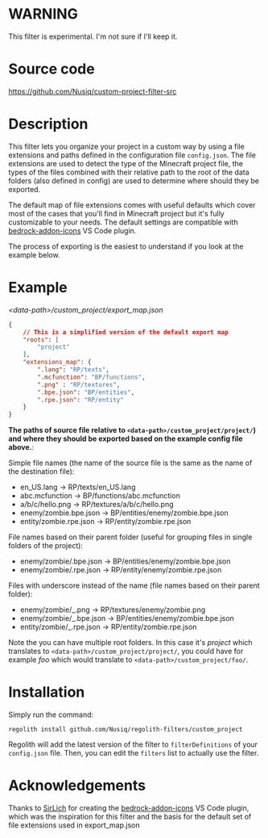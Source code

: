 # WARNING
This filter is experimental. I'm not sure if I'll keep it.

# Source code
https://github.com/Nusiq/custom-project-filter-src

# Description
This filter lets you organize your project in a custom way by using a file
extensions and paths defined in the configuration file `config.json`. The file
extensions are used to detect the type of the Minecraft project file, the types
of the files combined with their relative path to the root of the data folders
(also defined in config) are used to determine where should they be exported.

The default map of file extensions comes with useful defaults which cover most
of the cases that you'll find in Minecraft project but it's fully customizable
to your needs. The default settings are compatible with
[bedrock-addon-icons](https://github.com/SirLich/bedrock-addon-icons)
VS Code plugin.

The process of exporting is the easiest to understand if you look at the
example below.

# Example
_\<data-path\>/custom_project/export_map.json_
```json
{
    // This is a simplified version of the default export map
    "roots": [
        "project"
    ],
    "extensions_map": {
        ".lang": "RP/texts",
        ".mcfunction": "BP/functions",
        ".png" : "RP/textures",
        ".bpe.json": "BP/entities",
        ".rpe.json": "RP/entity"
    }
}
```

**The paths of source file relative to `<data-path>/custom_project/project/`)
and where they should be exported based on the example config file above.**:


Simple file names (the name of the source file is the same as the name of the
destination file):
- en_US.lang -> RP/texts/en_US.lang
- abc.mcfunction -> BP/functions/abc.mcfunction
- a/b/c/hello.png -> RP/textures/a/b/c/hello.png
- enemy/zombie.bpe.json -> BP/entities/enemy/zombie.bpe.json
- entity/zombie.rpe.json -> RP/entity/zombie.rpe.json

File names based on their parent folder (useful for grouping files in single
folders of the project):
- enemy/zombie/.bpe.json -> BP/entities/enemy/zombie.bpe.json
- enemy/zombie/.rpe.json -> RP/entity/enemy/zombie.rpe.json

Files with underscore instead of the name (file names based on their parent
folder):
- enemy/zombie/_.png -> RP/textures/enemy/zombie.png
- enemy/zombie/_.bpe.json -> BP/entities/enemy/zombie.bpe.json
- entity/zombie/_.rpe.json -> RP/entity/zombie.rpe.json

Note the you can have multiple root folders. In this case it's _project_
which translates to `<data-path>/custom_project/project/`, you could have for
example _foo_ which would translate to `<data-path>/custom_project/foo/`.

# Installation
Simply run the command:
```
regolith install github.com/Nusiq/regolith-filters/custom_project
```

Regolith will add the latest version of the filter to `filterDefinitions` of
your `config.json` file. Then, you can edit the `filters` list to actually
use the filter.

# Acknowledgements
Thanks to [SirLich](https://github.com/SirLich) for creating the
[bedrock-addon-icons](https://github.com/SirLich/bedrock-addon-icons) VS
Code plugin, which was the inspiration for this filter and the basis for
the default set of file extensions used in export_map.json
